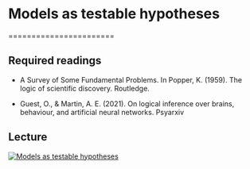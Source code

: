 # Models as testable hypotheses
=======================

## Required readings

- A Survey of Some Fundamental Problems. In Popper, K. (1959). The logic of scientific discovery. Routledge.

- Guest, O., & Martin, A. E. (2021). On logical inference over brains, behaviour, and artificial neural networks. Psyarxiv


## Lecture

[![Models as testable hypotheses](../thumbnails/models-as-testable-hypotheses.jpeg)](https://www.youtube.com/watch?v=dAa1Q4K38XE "Models as testable hypotheses")
